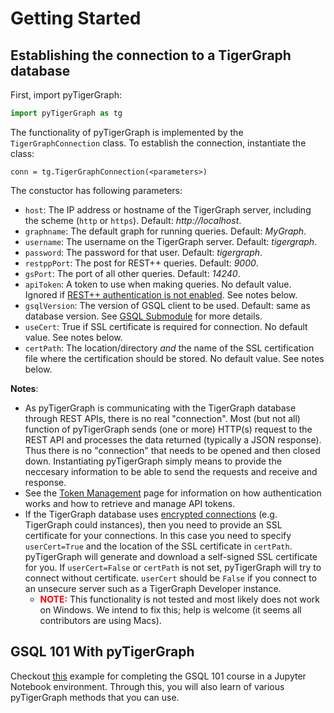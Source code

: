 # Getting Started

## Establishing the connection to a TigerGraph database

First, import pyTigerGraph:

```py
import pyTigerGraph as tg
```

The functionality of pyTigerGraph is implemented by the `TigerGraphConnection` class. To establish the connection, instantiate the class:

```
conn = tg.TigerGraphConnection(<parameters>)
```

The constuctor has following parameters:
- `host`:              The IP address or hostname of the TigerGraph server, including the scheme (`http` or `https`). Default: _http://localhost_.
- `graphname`:         The default graph for running queries. Default: _MyGraph_.
- `username`:          The username on the TigerGraph server. Default: _tigergraph_.
- `password`:          The password for that user. Default: _tigergraph_.
- `restppPort`:        The post for REST++ queries. Default: _9000_.
- `gsPort`:            The port of all other queries. Default: _14240_.
- `apiToken`:          A token to use when making queries. No default value. Ignored if [REST++ authentication is not enabled](https://docs.tigergraph.com/admin/admin-guide/user-access-management/user-privileges-and-authentication#enabling-and-using-user-authentication). See notes below. 
- `gsqlVersion`:       The version of GSQL client to be used. Default: same as database version. See [GSQL Submodule](Gsql.md) for more details.
- `useCert`:           True if SSL certificate is required for connection. No default value. See notes below.
- `certPath`:          The location/directory _and_ the name of the SSL certification file where the certification should be stored. No default value. See notes below.

**Notes**:
- As pyTigerGraph is communicating with the TigerGraph database through REST APIs, there is no real "connection". Most (but not all) function of pyTigerGraph sends (one or more) HTTP(s) request to the REST API and processes the data returned (typically a JSON response). Thus there is no "connection" that needs to be opened and then closed down. Instantiating pyTigerGraph simply means to provide the neccesary information to be able to send the requests and receive and response.
- See the [Token Management](TokenManagement.md) page for information on how authentication works and how to retrieve and manage API tokens.
- If the TigerGraph database uses [encrypted connections](https://docs.tigergraph.com/admin/admin-guide/data-encryption/encrypting-connections) (e.g. TigerGraph could instances), then you need to provide an SSL certificate for your connections. In this case you need to specify `userCert=True` and the location of the SSL certificate in `certPath`. pyTigerGraph will generate and download a self-signed SSL certificate for you. If `userCert=False` or `certPath` is not set, pyTigerGraph will try to connect without certificate. `userCert` should be `False` if you connect to an unsecure server such as a TigerGraph Developer instance.
  -  <span style="color:red">**NOTE:**</span> This functionality is not tested and most likely does not work on Windows. We intend to fix this; help is welcome (it seems all contributors are using Macs).

## GSQL 101 With pyTigerGraph

Checkout [this](https://github.com/pyTigerGraph/pyTigerGraph/blob/master/examples/GSQL101%20-%20PyTigerGraph.ipynb) example for completing the GSQL 101 course in a Jupyter Notebook environment. Through this, you will also learn of various pyTigerGraph methods that you can use.
